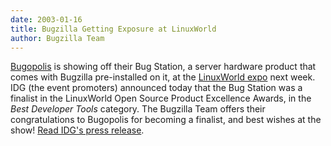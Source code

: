 ```yaml
---
date: 2003-01-16
title: Bugzilla Getting Exposure at LinuxWorld
author: Bugzilla Team
---
```


[Bugopolis](http://www.bugopolis.com/) is showing off their Bug Station, a server hardware product that comes with Bugzilla pre-installed on it, at the [LinuxWorld expo](http://www.linuxworldexpo.com/) next week. IDG (the event promoters) announced today that the Bug Station was a finalist in the LinuxWorld Open Source Product Excellence Awards, in the _Best Developer Tools_ category. The Bugzilla Team offers their congratulations to Bugopolis for becoming a finalist, and best wishes at the show! [Read IDG's press release](http://www.linuxworldexpo.com/linuxworldny03/V33/press.cvn?id=11&p_id=10).

